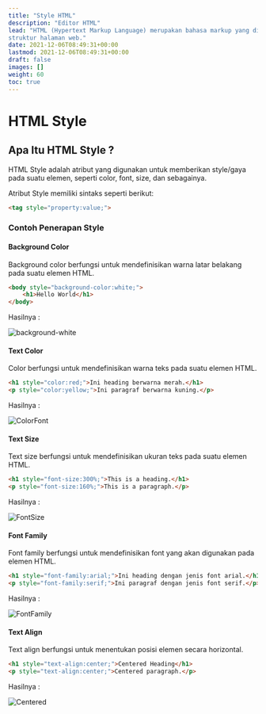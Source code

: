 ```yaml
---
title: "Style HTML"
description: "Editor HTML"
lead: "HTML (Hypertext Markup Language) merupakan bahasa markup yang digunakan untuk menentukan konten dan
struktur halaman web."
date: 2021-12-06T08:49:31+00:00
lastmod: 2021-12-06T08:49:31+00:00
draft: false
images: []
weight: 60
toc: true
---
```

# HTML Style

## Apa Itu HTML Style ?

HTML Style adalah atribut yang digunakan untuk memberikan style/gaya pada suatu elemen, seperti color, font, size, dan sebagainya.

Atribut Style memiliki sintaks seperti berikut:

```html
<tag style="property:value;">
```

### Contoh Penerapan Style

#### Background Color

Background color berfungsi untuk mendefinisikan warna latar belakang pada suatu elemen HTML.

```html
<body style="background-color:white;">
    <h1>Hello World</h1>
</body>
```

Hasilnya :

![background-white](https://user-images.githubusercontent.com/89055857/136648394-b2dbbb10-bb5c-4741-a830-b9e35ce72325.PNG)

#### Text Color

Color berfungsi untuk mendefinisikan warna teks pada suatu elemen HTML.

```html
<h1 style="color:red;">Ini heading berwarna merah.</h1>
<p style="color:yellow;">Ini paragraf berwarna kuning.</p>
```

Hasilnya :

![ColorFont](https://user-images.githubusercontent.com/89055857/136648613-047c945f-b743-4ee7-b778-d83f8fbfb25b.PNG)

#### Text Size

Text size berfungsi untuk mendefinisikan ukuran teks pada suatu elemen HTML.

```html
<h1 style="font-size:300%;">This is a heading.</h1>
<p style="font-size:160%;">This is a paragraph.</p>
```

Hasilnya :

![FontSize](https://user-images.githubusercontent.com/89055857/136648748-b11955ef-0440-468e-877c-8e157e96ec10.PNG)

#### Font Family

Font family berfungsi untuk mendefinisikan font yang akan digunakan pada elemen HTML.

```html
<h1 style="font-family:arial;">Ini heading dengan jenis font arial.</h1>
<p style="font-family:serif;">Ini paragraf dengan jenis font serif.</p>
```

Hasilnya :

![FontFamily](https://user-images.githubusercontent.com/89055857/136648916-fb3d2efa-8b23-4d8e-bac6-0074a58ae6a7.PNG)

#### Text Align

Text align berfungsi untuk menentukan posisi elemen secara horizontal.

```html
<h1 style="text-align:center;">Centered Heading</h1>
<p style="text-align:center;">Centered paragraph.</p>
```

Hasilnya :

![Centered](https://user-images.githubusercontent.com/89055857/136648997-2fb93482-43bb-4645-bb07-bd0f9424bbe0.PNG)
